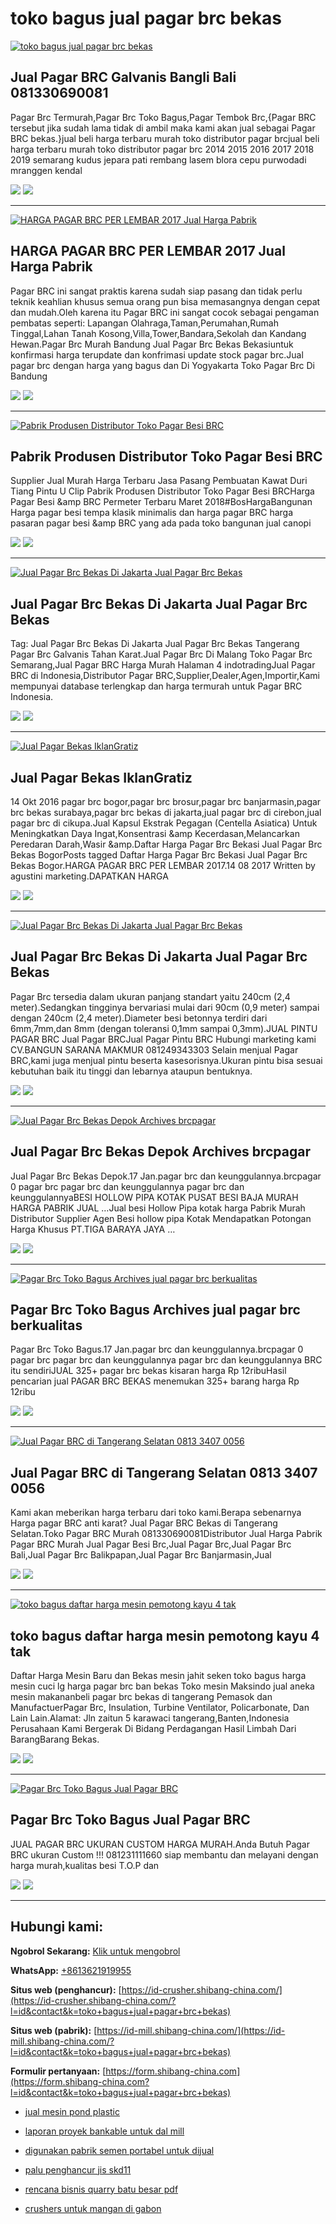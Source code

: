 # toko bagus jual pagar brc bekas

<a href="https://swt.shibang-china.com/?l=id&img&k=toko+bagus+jual+pagar+brc+bekas" target="_blank">![toko bagus jual pagar brc bekas](http://static.shibang-china.com/all-800x300/1160.jpg)</a>

## Jual Pagar BRC Galvanis Bangli Bali 081330690081
Pagar Brc Termurah,Pagar Brc Toko Bagus,Pagar Tembok Brc,{Pagar BRC tersebut jika sudah lama tidak di ambil maka kami akan jual sebagai Pagar BRC bekas.}jual beli harga terbaru murah toko distributor pagar brcjual beli harga terbaru murah toko distributor pagar brc 2014 2015 2016 2017 2018 2019 semarang kudus jepara pati rembang lasem blora cepu purwodadi mranggen kendal


<a href="https://whatsapp.shibangsoft.com/WhatsApp.php" target="_blank" title="WhatsApp">![](http://static.shibang-china.com/icon/whatsapp.png)</a> <a href="https://swt.shibang-china.com/?l=id&icon&k=toko+bagus+jual+pagar+brc+bekas" target="_blank">![](http://static.shibang-china.com/icon/chat-id.png)</a>

---

<a href="https://swt.shibang-china.com/?l=id&img&k=toko+bagus+jual+pagar+brc+bekas" target="_blank">![HARGA PAGAR BRC PER LEMBAR 2017 Jual Harga Pabrik](http://static.shibang-china.com/all-800x300/1224.jpg)</a>

## HARGA PAGAR BRC PER LEMBAR 2017 Jual Harga Pabrik
Pagar BRC ini sangat praktis karena sudah siap pasang dan tidak perlu teknik keahlian khusus semua orang pun bisa memasangnya dengan cepat dan mudah.Oleh karena itu Pagar BRC ini sangat cocok sebagai pengaman pembatas seperti: Lapangan Olahraga,Taman,Perumahan,Rumah Tinggal,Lahan Tanah Kosong,Villa,Tower,Bandara,Sekolah dan Kandang Hewan.Pagar Brc Murah Bandung Jual Pagar Brc Bekas Bekasiuntuk konfirmasi harga terupdate dan konfrimasi update stock pagar brc.Jual pagar brc dengan harga yang bagus dan Di Yogyakarta Toko Pagar Brc Di Bandung


<a href="https://whatsapp.shibangsoft.com/WhatsApp.php" target="_blank" title="WhatsApp">![](http://static.shibang-china.com/icon/whatsapp.png)</a> <a href="https://swt.shibang-china.com/?l=id&icon&k=toko+bagus+jual+pagar+brc+bekas" target="_blank">![](http://static.shibang-china.com/icon/chat-id.png)</a>

---

<a href="https://swt.shibang-china.com/?l=id&img&k=toko+bagus+jual+pagar+brc+bekas" target="_blank">![Pabrik Produsen Distributor Toko Pagar Besi BRC](http://static.shibang-china.com/all-800x300/327.jpg)</a>

## Pabrik Produsen Distributor Toko Pagar Besi BRC
Supplier Jual Murah Harga Terbaru Jasa Pasang Pembuatan Kawat Duri Tiang Pintu U Clip Pabrik Produsen Distributor Toko Pagar Besi BRCHarga Pagar Besi &amp BRC Permeter Terbaru Maret 2018#BosHargaBangunan Harga pagar besi tempa klasik minimalis dan harga pagar BRC harga pasaran pagar besi &amp BRC yang ada pada toko bangunan jual canopi


<a href="https://whatsapp.shibangsoft.com/WhatsApp.php" target="_blank" title="WhatsApp">![](http://static.shibang-china.com/icon/whatsapp.png)</a> <a href="https://swt.shibang-china.com/?l=id&icon&k=toko+bagus+jual+pagar+brc+bekas" target="_blank">![](http://static.shibang-china.com/icon/chat-id.png)</a>

---

<a href="https://swt.shibang-china.com/?l=id&img&k=toko+bagus+jual+pagar+brc+bekas" target="_blank">![Jual Pagar Brc Bekas Di Jakarta Jual Pagar Brc Bekas](http://static.shibang-china.com/all-800x300/1445.jpg)</a>

## Jual Pagar Brc Bekas Di Jakarta Jual Pagar Brc Bekas
Tag: Jual Pagar Brc Bekas Di Jakarta Jual Pagar Brc Bekas Tangerang Pagar Brc Galvanis Tahan Karat.Jual Pagar Brc Di Malang Toko Pagar Brc Semarang,Jual Pagar BRC Harga Murah Halaman 4 indotradingJual Pagar BRC di Indonesia,Distributor Pagar BRC,Supplier,Dealer,Agen,Importir,Kami mempunyai database terlengkap dan harga termurah untuk Pagar BRC Indonesia.


<a href="https://whatsapp.shibangsoft.com/WhatsApp.php" target="_blank" title="WhatsApp">![](http://static.shibang-china.com/icon/whatsapp.png)</a> <a href="https://swt.shibang-china.com/?l=id&icon&k=toko+bagus+jual+pagar+brc+bekas" target="_blank">![](http://static.shibang-china.com/icon/chat-id.png)</a>

---

<a href="https://swt.shibang-china.com/?l=id&img&k=toko+bagus+jual+pagar+brc+bekas" target="_blank">![Jual Pagar Bekas IklanGratiz](http://static.shibang-china.com/all-800x300/333.jpg)</a>

## Jual Pagar Bekas IklanGratiz
14 Okt 2016 pagar brc bogor,pagar brc brosur,pagar brc banjarmasin,pagar brc bekas surabaya,pagar brc bekas di jakarta,jual pagar brc di cirebon,jual pagar brc di cikupa.Jual Kapsul Ekstrak Pegagan (Centella Asiatica) Untuk Meningkatkan Daya Ingat,Konsentrasi &amp Kecerdasan,Melancarkan Peredaran Darah,Wasir &amp.Daftar Harga Pagar Brc Bekasi Jual Pagar Brc Bekas BogorPosts tagged Daftar Harga Pagar Brc Bekasi Jual Pagar Brc Bekas Bogor.HARGA PAGAR BRC PER LEMBAR 2017.14 08 2017 Written by agustini marketing.DAPATKAN HARGA


<a href="https://whatsapp.shibangsoft.com/WhatsApp.php" target="_blank" title="WhatsApp">![](http://static.shibang-china.com/icon/whatsapp.png)</a> <a href="https://swt.shibang-china.com/?l=id&icon&k=toko+bagus+jual+pagar+brc+bekas" target="_blank">![](http://static.shibang-china.com/icon/chat-id.png)</a>

---

<a href="https://swt.shibang-china.com/?l=id&img&k=toko+bagus+jual+pagar+brc+bekas" target="_blank">![Jual Pagar Brc Bekas Di Jakarta Jual Pagar Brc Bekas](http://static.shibang-china.com/all-800x300/124.jpg)</a>

## Jual Pagar Brc Bekas Di Jakarta Jual Pagar Brc Bekas
Pagar Brc tersedia dalam ukuran panjang standart yaitu 240cm (2,4 meter).Sedangkan tingginya bervariasi mulai dari 90cm (0,9 meter) sampai dengan 240cm (2,4 meter).Diameter besi betonnya terdiri dari 6mm,7mm,dan 8mm (dengan toleransi 0,1mm sampai 0,3mm).JUAL PINTU PAGAR BRC Jual Pagar BRCJual Pagar Pintu BRC Hubungi marketing kami CV.BANGUN SARANA MAKMUR 081249343303 Selain menjual Pagar BRC,kami juga menjual pintu beserta kasesorisnya.Ukuran pintu bisa sesuai kebutuhan baik itu tinggi dan lebarnya ataupun bentuknya.


<a href="https://whatsapp.shibangsoft.com/WhatsApp.php" target="_blank" title="WhatsApp">![](http://static.shibang-china.com/icon/whatsapp.png)</a> <a href="https://swt.shibang-china.com/?l=id&icon&k=toko+bagus+jual+pagar+brc+bekas" target="_blank">![](http://static.shibang-china.com/icon/chat-id.png)</a>

---

<a href="https://swt.shibang-china.com/?l=id&img&k=toko+bagus+jual+pagar+brc+bekas" target="_blank">![Jual Pagar Brc Bekas Depok Archives brcpagar](http://static.shibang-china.com/all-800x300/231.jpg)</a>

## Jual Pagar Brc Bekas Depok Archives brcpagar
Jual Pagar Brc Bekas Depok.17 Jan.pagar brc dan keunggulannya.brcpagar 0 pagar brc pagar brc dan keunggulannya pagar brc dan keunggulannyaBESI HOLLOW PIPA KOTAK PUSAT BESI BAJA MURAH HARGA PABRIK JUAL …Jual besi Hollow Pipa kotak harga Pabrik Murah Distributor Supplier Agen Besi hollow pipa Kotak Mendapatkan Potongan Harga Khusus PT.TIGA BARAYA JAYA …


<a href="https://whatsapp.shibangsoft.com/WhatsApp.php" target="_blank" title="WhatsApp">![](http://static.shibang-china.com/icon/whatsapp.png)</a> <a href="https://swt.shibang-china.com/?l=id&icon&k=toko+bagus+jual+pagar+brc+bekas" target="_blank">![](http://static.shibang-china.com/icon/chat-id.png)</a>

---

<a href="https://swt.shibang-china.com/?l=id&img&k=toko+bagus+jual+pagar+brc+bekas" target="_blank">![Pagar Brc Toko Bagus Archives jual pagar brc berkualitas](http://static.shibang-china.com/all-800x300/1185.jpg)</a>

## Pagar Brc Toko Bagus Archives jual pagar brc berkualitas
Pagar Brc Toko Bagus.17 Jan.pagar brc dan keunggulannya.brcpagar 0 pagar brc pagar brc dan keunggulannya pagar brc dan keunggulannya BRC itu sendiriJUAL 325+ pagar brc bekas kisaran harga Rp 12ribuHasil pencarian jual PAGAR BRC BEKAS menemukan 325+ barang harga Rp 12ribu


<a href="https://whatsapp.shibangsoft.com/WhatsApp.php" target="_blank" title="WhatsApp">![](http://static.shibang-china.com/icon/whatsapp.png)</a> <a href="https://swt.shibang-china.com/?l=id&icon&k=toko+bagus+jual+pagar+brc+bekas" target="_blank">![](http://static.shibang-china.com/icon/chat-id.png)</a>

---

<a href="https://swt.shibang-china.com/?l=id&img&k=toko+bagus+jual+pagar+brc+bekas" target="_blank">![Jual Pagar BRC di Tangerang Selatan 0813 3407 0056](http://static.shibang-china.com/all-800x300/820.jpg)</a>

## Jual Pagar BRC di Tangerang Selatan 0813 3407 0056
Kami akan meberikan harga terbaru dari toko kami.Berapa sebenarnya Harga pagar BRC anti karat? Jual Pagar BRC Bekas di Tangerang Selatan.Toko Pagar BRC Murah 081330690081Distributor Jual Harga Pabrik Pagar BRC Murah Jual Pagar Besi Brc,Jual Pagar Brc,Jual Pagar Brc Bali,Jual Pagar Brc Balikpapan,Jual Pagar Brc Banjarmasin,Jual


<a href="https://whatsapp.shibangsoft.com/WhatsApp.php" target="_blank" title="WhatsApp">![](http://static.shibang-china.com/icon/whatsapp.png)</a> <a href="https://swt.shibang-china.com/?l=id&icon&k=toko+bagus+jual+pagar+brc+bekas" target="_blank">![](http://static.shibang-china.com/icon/chat-id.png)</a>

---

<a href="https://swt.shibang-china.com/?l=id&img&k=toko+bagus+jual+pagar+brc+bekas" target="_blank">![toko bagus daftar harga mesin pemotong kayu 4 tak](http://static.shibang-china.com/all-800x300/169.jpg)</a>

## toko bagus daftar harga mesin pemotong kayu 4 tak
Daftar Harga Mesin Baru dan Bekas mesin jahit seken toko bagus harga mesin cuci lg harga pagar brc ban bekas Toko mesin Maksindo jual aneka mesin makananbeli pagar brc bekas di tangerang Pemasok dan ManufactuerPagar Brc, Insulation, Turbine Ventilator, Policarbonate, Dan Lain Lain.Alamat: Jln zaitun 5 karawaci tangerang,Banten,Indonesia Perusahaan Kami Bergerak Di Bidang Perdagangan Hasil Limbah Dari BarangBarang Bekas.


<a href="https://whatsapp.shibangsoft.com/WhatsApp.php" target="_blank" title="WhatsApp">![](http://static.shibang-china.com/icon/whatsapp.png)</a> <a href="https://swt.shibang-china.com/?l=id&icon&k=toko+bagus+jual+pagar+brc+bekas" target="_blank">![](http://static.shibang-china.com/icon/chat-id.png)</a>

---

<a href="https://swt.shibang-china.com/?l=id&img&k=toko+bagus+jual+pagar+brc+bekas" target="_blank">![Pagar Brc Toko Bagus Jual Pagar BRC](http://static.shibang-china.com/all-800x300/996.jpg)</a>

## Pagar Brc Toko Bagus Jual Pagar BRC
JUAL PAGAR BRC UKURAN CUSTOM HARGA MURAH.Anda Butuh Pagar BRC ukuran Custom !!! 081231111660 siap membantu dan melayani dengan harga murah,kualitas besi T.O.P dan

<a href="https://whatsapp.shibangsoft.com/WhatsApp.php" target="_blank" title="WhatsApp">![](http://static.shibang-china.com/icon/whatsapp.png)</a> <a href="https://swt.shibang-china.com/?l=id&icon&k=toko+bagus+jual+pagar+brc+bekas" target="_blank">![](http://static.shibang-china.com/icon/chat-id.png)</a>

---
## Hubungi kami:

**Ngobrol Sekarang:** [Klik untuk mengobrol](https://swt.shibang-china.com?l=id&contact&k=toko+bagus+jual+pagar+brc+bekas)

**WhatsApp:**  [+8613621919955](https://whatsapp.shibangsoft.com/WhatsApp.php)

**Situs web (penghancur):** [https://id-crusher.shibang-china.com/](https://id-crusher.shibang-china.com/?l=id&contact&k=toko+bagus+jual+pagar+brc+bekas)

**Situs web (pabrik):** [https://id-mill.shibang-china.com/](https://id-mill.shibang-china.com/?l=id&contact&k=toko+bagus+jual+pagar+brc+bekas)

**Formulir pertanyaan:** [https://form.shibang-china.com](https://form.shibang-china.com?l=id&contact&k=toko+bagus+jual+pagar+brc+bekas)

* [jual mesin pond plastic](../28/jual%20mesin%20pond%20plastic.md)

* [laporan proyek bankable untuk dal mill](../19/laporan%20proyek%20bankable%20untuk%20dal%20mill.md)

* [digunakan pabrik semen portabel untuk dijual](../26/digunakan%20pabrik%20semen%20portabel%20untuk%20dijual.md)

* [palu penghancur jis skd11](../22/palu%20penghancur%20jis%20skd11.md)

* [rencana bisnis quarry batu besar pdf](../16/rencana%20bisnis%20quarry%20batu%20besar%20pdf.md)

* [crushers untuk mangan di gabon](../19/crushers%20untuk%20mangan%20di%20gabon.md)